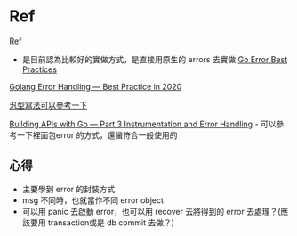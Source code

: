 # Ref
[Ref](https://earthly.dev/blog/golang-errors/)

- 是目前認為比較好的實做方式，是直接用原生的 errors 去實做
[Go Error Best Practices](https://levelup.gitconnected.com/go-error-best-practice-f0864c5c2385)

[Golang Error Handling — Best Practice in 2020](https://itnext.io/golang-error-handling-best-practice-a36f47b0b94c)

[汎型寫法可以參考一下](https://go.dev/doc/tutorial/generics)

[Building APIs with Go — Part 3 Instrumentation and Error Handling](https://fernando-bandeira.medium.com/building-apis-with-go-part-3-instrumentation-and-error-handling-daba9385e3ec) - 可以參考一下裡面包error 的方式，還蠻符合一般使用的


## 心得
- 主要學到 error 的封裝方式
- msg 不同時，也就當作不同 error object
- 可以用 panic 去啟動 error，也可以用 recover 去將得到的 error 去處理？(應該要用 transaction或是 db commit 去做？)
